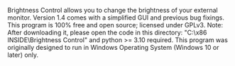 Brightness Control allows you to change the brightness of your external monitor.
Version 1.4 comes with a simplified GUI and previous bug fixings.
This program is 100% free and open source; licensed under GPLv3.
Note: After downloading it, please open the code in this directory: "C:\x86 INSIDE\Brightness Control" and python >= 3.10 required.
This program was originally designed to run in Windows Operating System (Windows 10 or later) only.
